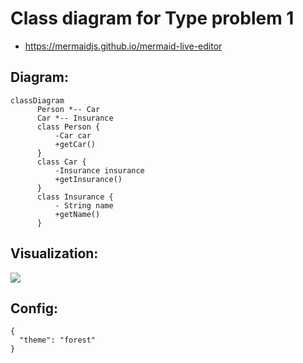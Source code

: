 # Class diagram for Type problem 1

- https://mermaidjs.github.io/mermaid-live-editor

## Diagram:

```
classDiagram
      Person *-- Car
      Car *-- Insurance
      class Person {
          -Car car
          +getCar()
      }
      class Car {
          -Insurance insurance
          +getInsurance()
      }
      class Insurance {
          - String name
          +getName()
      }
```

## Visualization:

![](./sequence-diagram-latency-problem1.svg)

## Config:

```
{
  "theme": "forest"
}
```
